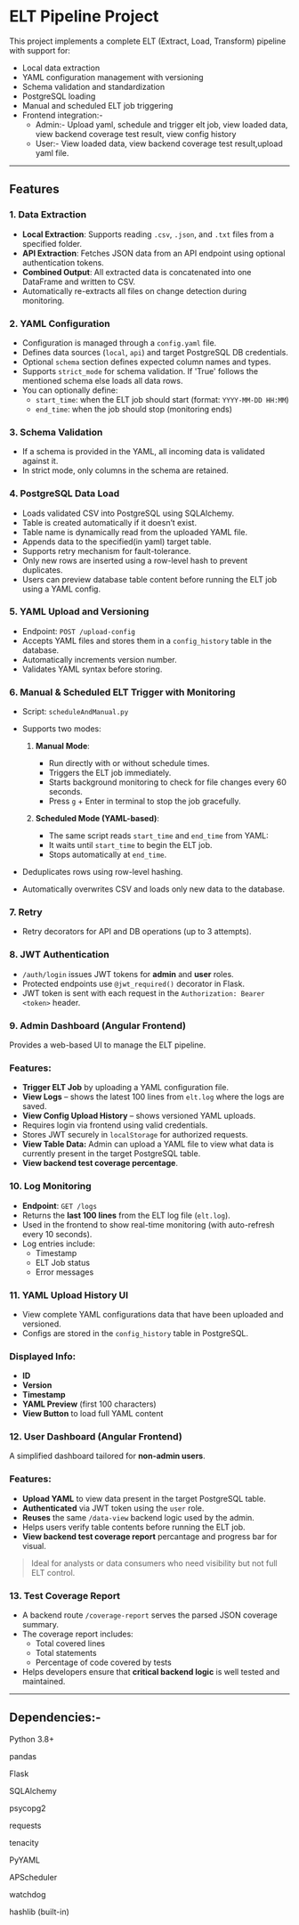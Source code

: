 # ELT Pipeline Project

This project implements a complete ELT (Extract, Load, Transform) pipeline with support for:

- Local data extraction
- YAML configuration management with versioning
- Schema validation and standardization
- PostgreSQL loading
- Manual and scheduled ELT job triggering
- Frontend integration:-
  - Admin:- Upload yaml, schedule and trigger elt job, view loaded data, view backend coverage test result, view
            config history
  - User:- View loaded data, view backend coverage test result,upload yaml file.

-----

## Features

### 1. **Data Extraction**
- **Local Extraction**: Supports reading `.csv`, `.json`, and `.txt` files from a specified folder.
- **API Extraction**: Fetches JSON data from an API endpoint using optional authentication tokens.
- **Combined Output**: All extracted data is concatenated into one DataFrame and written to CSV.
- Automatically re-extracts all files on change detection during monitoring.


### 2. **YAML Configuration**
- Configuration is managed through a `config.yaml` file.
- Defines data sources (`local`, `api`) and target PostgreSQL DB credentials.
- Optional `schema` section defines expected column names and types.
- Supports `strict_mode` for schema validation. If 'True' follows the mentioned schema else loads all data rows.
- You can optionally define:
  - `start_time`: when the ELT job should start (format: `YYYY-MM-DD HH:MM`)
  - `end_time`: when the job should stop (monitoring ends)


### 3. **Schema Validation**
- If a schema is provided in the YAML, all incoming data is validated against it.
- In strict mode, only columns in the schema are retained.

### 4. **PostgreSQL Data Load**
- Loads validated CSV into PostgreSQL using SQLAlchemy.
- Table is created automatically if it doesn’t exist.
- Table name is dynamically read from the uploaded YAML file.
- Appends data to the specified(in yaml) target table.
- Supports retry mechanism for fault-tolerance.
- Only new rows are inserted using a row-level hash to prevent duplicates.
- Users can preview database table content before running the ELT job using a YAML config.

### 5. **YAML Upload and Versioning**
- Endpoint: `POST /upload-config`
- Accepts YAML files and stores them in a `config_history` table in the database.
- Automatically increments version number.
- Validates YAML syntax before storing.

### 6. **Manual & Scheduled ELT Trigger with Monitoring**
- Script: `scheduleAndManual.py`
- Supports two modes:
  1. **Manual Mode**: 
     - Run directly with or without schedule times.
     - Triggers the ELT job immediately.
     - Starts background monitoring to check for file changes every 60 seconds.
     - Press `g` + Enter in terminal to stop the job gracefully.

  2. **Scheduled Mode (YAML-based)**:
     - The same script reads `start_time` and `end_time` from YAML:
     - It waits until `start_time` to begin the ELT job.
     - Stops automatically at `end_time`.

- Deduplicates rows using row-level hashing.
- Automatically overwrites CSV and loads only new data to the database.

### 7. **Retry**
- Retry decorators for API and DB operations (up to 3 attempts).

### 8. **JWT Authentication**

- `/auth/login` issues JWT tokens for **admin** and **user** roles.
- Protected endpoints use `@jwt_required()` decorator in Flask.
- JWT token is sent with each request in the `Authorization: Bearer <token>` header.

### 9. **Admin Dashboard (Angular Frontend)**

Provides a web-based UI to manage the ELT pipeline.

  ### Features:

  - **Trigger ELT Job** by uploading a YAML configuration file.
  - **View Logs** – shows the latest 100 lines from `elt.log` where the logs are saved.
  - **View Config Upload History** – shows versioned YAML uploads.
  - Requires login via frontend using valid credentials.
  - Stores JWT securely in `localStorage` for authorized requests.
  - **View Table Data:** Admin can upload a YAML file to view what data is currently present in the target PostgreSQL table.
  - **View backend test coverage percentage**.


### 10. Log Monitoring

- **Endpoint**: `GET /logs`
- Returns the **last 100 lines** from the ELT log file (`elt.log`).
- Used in the frontend to show real-time monitoring (with auto-refresh every 10 seconds).
- Log entries include:
  - Timestamp
  - ELT Job status
  - Error messages


### 11. YAML Upload History UI

- View complete YAML configurations data that have been uploaded and versioned.
- Configs are stored in the `config_history` table in PostgreSQL.

### Displayed Info:

-  **ID**
- **Version**
- **Timestamp**
- **YAML Preview** (first 100 characters)
- **View Button** to load full YAML content 

### 12. User Dashboard (Angular Frontend)

A simplified dashboard tailored for **non-admin users**.

### Features:

- **Upload YAML** to view data present in the target PostgreSQL table.
- **Authenticated** via JWT token using the `user` role.
- **Reuses** the same `/data-view` backend logic used by the admin.
- Helps users verify table contents before running the ELT job.
- **View backend test coverage report** percantage and progress bar for visual.

> Ideal for analysts or data consumers who need visibility but not full ELT control.

### 13. Test Coverage Report

- A backend route `/coverage-report` serves the parsed JSON coverage summary.
- The coverage report includes:
  - Total covered lines
  - Total statements
  - Percentage of code covered by tests
- Helps developers ensure that **critical backend logic** is well tested and maintained.

-----


## Dependencies:-

Python 3.8+

pandas

Flask

SQLAlchemy

psycopg2

requests

tenacity

PyYAML

APScheduler

watchdog

hashlib (built-in)



